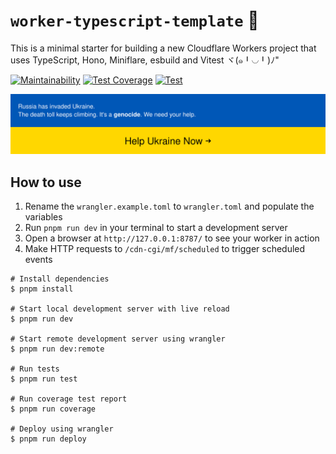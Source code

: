 # `worker-typescript-template` 🦕

This is a minimal starter for building a new Cloudflare Workers project that uses TypeScript, Hono, Miniflare, esbuild and Vitest ヾ(๑╹◡╹)ﾉ"

[![Maintainability](https://api.codeclimate.com/v1/badges/3fa5244eb03be0aa2681/maintainability)](https://codeclimate.com/github/denis-avakov/worker-typescript-template/maintainability) [![Test Coverage](https://api.codeclimate.com/v1/badges/3fa5244eb03be0aa2681/test_coverage)](https://codeclimate.com/github/denis-avakov/worker-typescript-template/test_coverage) [![Test](https://github.com/denis-avakov/worker-typescript-template/actions/workflows/test.yml/badge.svg)](https://github.com/denis-avakov/worker-typescript-template/actions/workflows/test.yml)

[![Stand With Ukraine](https://raw.githubusercontent.com/vshymanskyy/StandWithUkraine/main/banner2-direct.svg)](https://stand-with-ukraine.pp.ua)

## How to use

1. Rename the `wrangler.example.toml` to `wrangler.toml` and populate the variables
2. Run `pnpm run dev` in your terminal to start a development server
3. Open a browser at `http://127.0.0.1:8787/` to see your worker in action
4. Make HTTP requests to `/cdn-cgi/mf/scheduled` to trigger scheduled events

```shell
# Install dependencies
$ pnpm install

# Start local development server with live reload
$ pnpm run dev

# Start remote development server using wrangler
$ pnpm run dev:remote

# Run tests
$ pnpm run test

# Run coverage test report
$ pnpm run coverage

# Deploy using wrangler
$ pnpm run deploy
```
